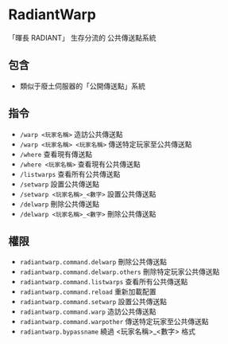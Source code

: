 # RadiantWarp
 「暉長 RADIANT」 生存分流的 公共傳送點系統
## 包含
- 類似于廢土伺服器的「公開傳送點」系統
## 指令
- `/warp <玩家名稱>` 造訪公共傳送點
- `/warp <玩家名稱> <玩家名稱>` 傳送特定玩家至公共傳送點
- `/where` 查看現有傳送點
- `/where <玩家名稱>` 查看現有公共傳送點
- `/listwarps` 查看所有公共傳送點
- `/setwarp` 設置公共傳送點
- `/setwarp <玩家名稱>_<數字>` 設置公共傳送點
- `/delwarp` 刪除公共傳送點
- `/delwarp <玩家名稱>_<數字>` 刪除公共傳送點
## 權限
- `radiantwarp.command.delwarp` 刪除公共傳送點
- `radiantwarp.command.delwarp.others` 刪除特定玩家公共傳送點
- `radiantwarp.command.listwarps` 查看所有公共傳送點
- `radiantwarp.command.reload` 重新加載配置
- `radiantwarp.command.setwarp` 設置公共傳送點
- `radiantwarp.command.warp` 造訪公共傳送點
- `radiantwarp.command.warpother` 傳送特定玩家至公共傳送點
- `radiantwarp.bypassname` 繞過 <玩家名稱>_<數字> 格式
